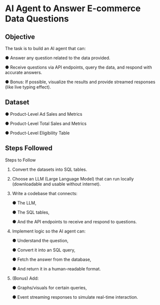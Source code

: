  # AI Agent to Answer E-commerce Data Questions
 ## Objective
The task is to build an AI agent that can:

●	Answer any question related to the data provided.

●	Receive questions via API endpoints, query the data, and respond with accurate answers.

●	Bonus: If possible, visualize the results and provide streamed responses (like live typing effect).

 ## Dataset
●	Product-Level Ad Sales and Metrics

●	Product-Level Total Sales and Metrics

●	Product-Level Eligibility Table

## Steps Followed
Steps to Follow
1.	Convert the datasets into SQL tables.

2.	Choose an LLM (Large Language Model) that can run locally (downloadable and usable without internet).

3.	Write a codebase that connects:

    ● The LLM,
  	
  	● The SQL tables,
  	
  	● And the API endpoints to receive and respond to questions.

5.	Implement logic so the AI agent can:

      ●	Understand the question,

      ●	Convert it into an SQL query,

      ●	Fetch the answer from the database,

      ●	And return it in a human-readable format.

5.	(Bonus) Add:

      ●	Graphs/visuals for certain queries,

      ●	Event streaming responses to simulate real-time interaction.

